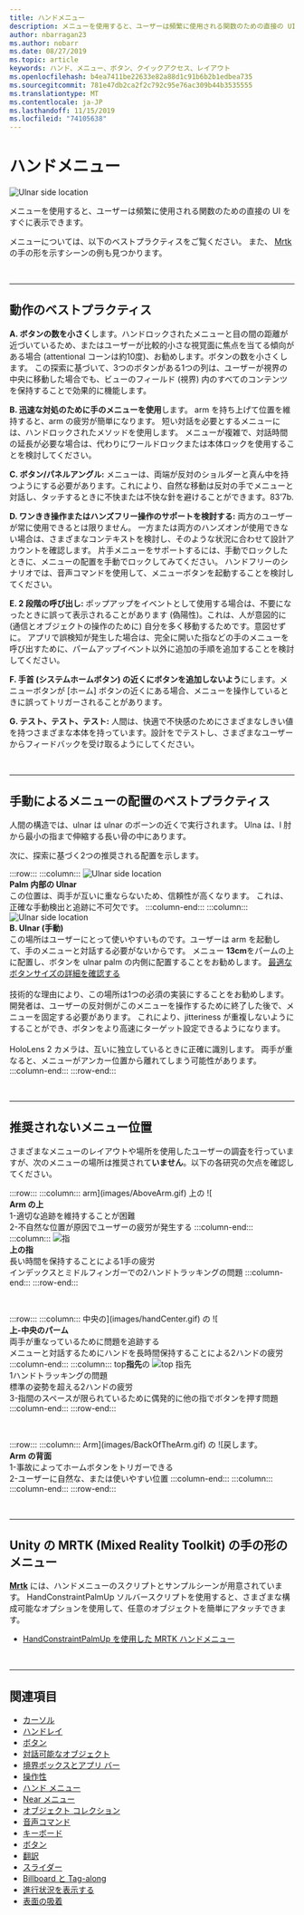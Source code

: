 ```yaml
---
title: ハンドメニュー
description: メニューを使用すると、ユーザーは頻繁に使用される関数のための直接の UI をすぐに表示できます。 これらは、メニューのベストプラクティスと推奨事項です。
author: nbarragan23
ms.author: nobarr
ms.date: 08/27/2019
ms.topic: article
keywords: ハンド、メニュー、ボタン、クイックアクセス、レイアウト
ms.openlocfilehash: b4ea7411be22633e82a88d1c91b6b2b1edbea735
ms.sourcegitcommit: 781e47db2ca2f2c792c95e76ac309b44b3535555
ms.translationtype: MT
ms.contentlocale: ja-JP
ms.lasthandoff: 11/15/2019
ms.locfileid: "74105638"
---
```

# <a name="hand-menu"></a>ハンドメニュー

![Ulnar side location](images/UX/UX_Hero_HandMenu.jpg)

メニューを使用すると、ユーザーは頻繁に使用される関数のための直接の UI をすぐに表示できます。 

メニューについては、以下のベストプラクティスをご覧ください。 また、 [Mrtk](https://github.com/microsoft/MixedRealityToolkit-Unity/blob/mrtk_release/Documentation/README_Solver.md#hand-menu-with-handconstraint-and-handconstraintpalmup)の手の形を示すシーンの例も見つかります。

<br>

---

## <a name="behavior-best-practices"></a>動作のベストプラクティス
**A. ボタンの数を小さく**します。ハンドロックされたメニューと目の間の距離が近づいているため、またはユーザーが比較的小さな視覚面に焦点を当てる傾向がある場合 (attentional コーンは約10度)、お勧めします。ボタンの数を小さくします。 この探索に基づいて、3つのボタンがある1つの列は、ユーザーが視界の中央に移動した場合でも、ビューのフィールド (視界) 内のすべてのコンテンツを保持することで効果的に機能します。 

**B. 迅速な対処のために手のメニューを使用**します。 arm を持ち上げて位置を維持すると、arm の疲労が簡単になります。 短い対話を必要とするメニューには、ハンドロックされたメソッドを使用します。 メニューが複雑で、対話時間の延長が必要な場合は、代わりにワールドロックまたは本体ロックを使用することを検討してください。 

**C. ボタン/パネルアングル:** メニューは、両端が反対のショルダーと真ん中を持つようにする必要があります。これにより、自然な移動は反対の手でメニューと対話し、タッチするときに不快または不快な針を避けることができます。83'7b. 

**D. ワンきき操作またはハンズフリー操作のサポートを検討する:** 両方のユーザーが常に使用できるとは限りません。 一方または両方のハンズオンが使用できない場合は、さまざまなコンテキストを検討し、そのような状況に合わせて設計アカウントを確認します。 片手メニューをサポートするには、手動でロックしたときに、メニューの配置を手動でロックしてみてください。 ハンドフリーのシナリオでは、音声コマンドを使用して、メニューボタンを起動することを検討してください。

**E. 2 段階の呼び出し:** ポップアップをイベントとして使用する場合は、不要になったときに誤って表示されることがあります (偽陽性)。これは、人が意図的に (通信とオブジェクトの操作のために) 自分を多く移動するためです。意図せずに。 アプリで誤検知が発生した場合は、完全に開いた指などの手のメニューを呼び出すために、パームアップイベント以外に追加の手順を追加することを検討してください。

**F. 手首 (システムホームボタン) の近くにボタンを追加しないよう**にします。メニューボタンが [ホーム] ボタンの近くにある場合、メニューを操作しているときに誤ってトリガーされることがあります。

**G. テスト、テスト、テスト:** 人間は、快適で不快感のためにさまざまなしきい値を持つさまざまな本体を持っています。設計をでテストし、さまざまなユーザーからフィードバックを受け取るようにしてください。

<br>

---

## <a name="hand-menu-placement-best-practices"></a>手動によるメニューの配置のベストプラクティス

人間の構造では、ulnar は ulnar のボーンの近くで実行されます。 Ulna は、l 肘から最小の指まで伸縮する長い骨の中にあります。

次に、探索に基づく2つの推奨される配置を示します。


:::row:::
    :::column:::
        ![Ulnar side location](images/UlnarSideHandMenu.gif)<br>
        **Palm 内部の Ulnar**<br>
        この位置は、両手が互いに重ならないため、信頼性が高くなります。 これは、正確な手動検出と追跡に不可欠です。
    :::column-end:::
    :::column:::
        ![Ulnar side location](images/UlnarAboveHandMenu.gif)<br>
        **B. Ulnar (手動)**<br>
        この場所はユーザーにとって使いやすいものです。ユーザーは arm を起動して、手のメニューと対話する必要がないからです。 メニュー **13cm**をパームの上に配置し、ボタンを ulnar palm の内側に配置することをお勧めします。 [最適なボタンサイズの詳細を確認する](interactable-object.md)<br>
        <br>
        技術的な理由により、この場所は1つの必須の実装にすることをお勧めします。開発者は、ユーザーの反対側がこのメニューを操作するために終了した後で、メニューを固定する必要があります。 これにより、jitteriness が重複しないようにすることができ、ボタンをより高速にターゲット設定できるようになります。<br>
        <br>
        HoloLens 2 カメラは、互いに独立しているときに正確に識別します。 両手が重なると、メニューがアンカー位置から離れてしまう可能性があります。<br>
    :::column-end:::
:::row-end:::



<br>

---

## <a name="menu-positions-that-are-not-recommended"></a>推奨されないメニュー位置
さまざまなメニューのレイアウトや場所を使用したユーザーの調査を行っていますが、次のメニューの場所は推奨されて**いません**。以下の各研究の欠点を確認してください。


:::row:::
    :::column:::
        arm](images/AboveArm.gif) 上の ![<br>
        **Arm の上**<br>
        1-適切な追跡を維持することが困難<br>
        2-不自然な位置が原因でユーザーの疲労が発生する
    :::column-end:::
    :::column:::
        ![指](images/AboveFingers.gif)<br>
        **上の指**<br>
        長い時間を保持することによる1手の疲労<br>
        インデックスとミドルフィンガーでの2ハンドトラッキングの問題
    :::column-end:::
:::row-end:::

<br>

:::row:::
    :::column:::
        中央の](images/handCenter.gif) の ![<br>
        **上-中央のパーム**<br>
        両手が重なっているために問題を追跡する<br>
        メニューと対話するためにハンドを長時間保持することによる2ハンドの疲労
    :::column-end:::
    :::column:::
        top**指先**の ![top 指先](images/TopFingerTip.gif)<br>
        1ハンドトラッキングの問題<br>
        標準の姿勢を超える2ハンドの疲労<br>
        3-指間のスペースが限られているために偶発的に他の指でボタンを押す問題
    :::column-end:::
:::row-end:::

<br>

:::row:::
    :::column:::
        Arm](images/BackOfTheArm.gif) の ![戻します。<br>
        **Arm の背面**<br>
        1-事故によってホームボタンをトリガーできる<br>
        2-ユーザーに自然な、または使いやすい位置
    :::column-end:::
    :::column:::
    :::column-end:::
:::row-end:::

<br>

---

## <a name="hand-menu-in-mrtkmixed-reality-toolkit-for-unity"></a>Unity の MRTK (Mixed Reality Toolkit) の手の形のメニュー
**[Mrtk](https://github.com/Microsoft/MixedRealityToolkit-Unity)** には、ハンドメニューのスクリプトとサンプルシーンが用意されています。 HandConstraintPalmUp ソルバースクリプトを使用すると、さまざまな構成可能なオプションを使用して、任意のオブジェクトを簡単にアタッチできます。

* [HandConstraintPalmUp を使用した MRTK ハンドメニュー](https://github.com/microsoft/MixedRealityToolkit-Unity/blob/mrtk_release/Documentation/README_Solver.md#hand-menu-with-handconstraint-and-handconstraintpalmup)


<br>

---


## <a name="see-also"></a>関連項目

* [カーソル](cursors.md)
* [ハンドレイ](point-and-commit.md)
* [ボタン](button.md)
* [対話可能なオブジェクト](interactable-object.md)
* [境界ボックスとアプリ バー](app-bar-and-bounding-box.md)
* [操作性](direct-manipulation.md)
* [ハンド メニュー](hand-menu.md)
* [Near メニュー](near-menu.md)
* [オブジェクト コレクション](object-collection.md)
* [音声コマンド](voice-input.md)
* [キーボード](keyboard.md)
* [ボタン](tooltip.md)
* [翻訳](slate.md)
* [スライダー](slider.md)
* [Billboard と Tag-along](billboarding-and-tag-along.md)
* [進行状況を表示する](progress.md)
* [表面の吸着](surface-magnetism.md)